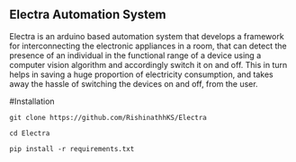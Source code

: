 ## Electra Automation System

Electra is an arduino based automation system that develops a framework for interconnecting the electronic appliances in a room, that can detect the presence of an individual in the functional range of a device using a computer vision algorithm and accordingly switch it on and off. This in turn helps in saving a huge proportion of electricity consumption, and takes away the hassle of switching the devices on and off, from the user.


#Installation

```
git clone https://github.com/RishinathhKS/Electra

cd Electra

pip install -r requirements.txt
```
